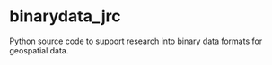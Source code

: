 # binarydata_jrc
Python source code to support research into binary data formats for geospatial data. 
